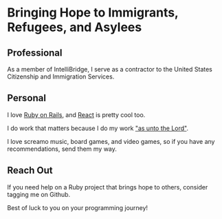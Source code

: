 # Bringing Hope to Immigrants, Refugees, and Asylees

## Professional

As a member of IntelliBridge, I serve as a contractor to the United States Citizenship and Immigration Services.

## Personal

I love [Ruby on Rails](https://rubyonrails.org/), and [React](https://reactjs.org/) is pretty cool too.

I do work that matters because I do my work ["as unto the Lord"](https://www.biblegateway.com/passage/?search=Colossians%203%3A23-24&version=ESV).

I love screamo music, board games, and video games, so if you have any recommendations, send them my way.

## Reach Out

If you need help on a Ruby project that brings hope to others, consider tagging me on Github.

Best of luck to you on your programming journey!
